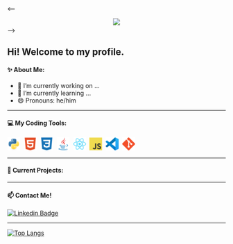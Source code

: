 <--
<div id="header" align="center">
  <img src="https://media.giphy.com/media/7Cr71vflxfGFO/giphy.gif" width="100" />
</div>
-->

## Hi! Welcome to my profile.
#### ✨ About Me:
- 🔭 I’m currently working on ...
- 🌱 I’m currently learning ...
- 😄 Pronouns: he/him

---
#### 💻 My Coding Tools:

<!-- <div id="badges">
  <img src="https://img.shields.io/badge/Python-14354C?style=for-the-badge&logo=python&logoColor=white" />
  <img src="https://img.shields.io/badge/HTML5-E34F26?style=for-the-badge&logo=html5&logoColor=white" />
  <img src="https://img.shields.io/badge/CSS3-1572B6?style=for-the-badge&logo=css3&logoColor=white" />
  <img src="https://img.shields.io/badge/Java-ED8B00?style=for-the-badge&logo=openjdk&logoColor=white" />
  <img src="https://img.shields.io/badge/React-61DAFB?style=for-the-badge&logo=react&logoColor=white" />
  <img src="https://img.shields.io/badge/JavaScript-F7DF1E?style=for-the-badge&logo=javascript&logoColor=black" />
  <img src="https://img.shields.io/badge/Visual_Studio_Code-0078D4?style=for-the-badge&logo=visual%20studio%20code&logoColor=white" />
</div> -->

<div id="badges">
  <img src="https://github.com/devicons/devicon/blob/master/icons/python/python-original.svg" width="30" height="30" />&nbsp;
  <img src="https://github.com/devicons/devicon/blob/master/icons/html5/html5-plain.svg" width="30" height="30" />&nbsp;
  <img src="https://github.com/devicons/devicon/blob/master/icons/css3/css3-plain.svg" width="30" height="30" />&nbsp;
  <img src="https://github.com/devicons/devicon/blob/master/icons/java/java-original.svg" width="30" height="30" />&nbsp;
  <img src="https://github.com/devicons/devicon/blob/master/icons/react/react-original.svg" width="30" height="30" />&nbsp;
  <img src="https://github.com/devicons/devicon/blob/master/icons/javascript/javascript-original.svg" width="30" height="30" />&nbsp;
  <img src="https://github.com/devicons/devicon/blob/master/icons/vscode/vscode-original.svg" width="30" height="30" />&nbsp;
  <img src="https://github.com/devicons/devicon/blob/master/icons/git/git-original.svg" width="30" height="30" />&nbsp;
</div>

---
#### 🔧 Current Projects:


---
#### 📫 Contact Me!

[![Linkedin Badge](https://img.shields.io/badge/-LinkedIn-blue?style=flat&logo=Linkedin&logoColor=white)](https://www.linkedin.com/in/michael-willen-b3781a201/)

---

[![Top Langs](https://github-readme-stats.vercel.app/api/top-langs/?username=mwillen04&layout=compact&theme=transparent&hide_border=true)](https://github.com/anuraghazra/github-readme-stats)
